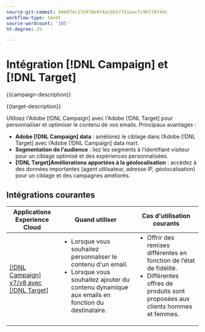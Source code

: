 ```yaml
---
source-git-commit: 94b074c17e976e4f4acbb1ff41aacfc9bf74744c
workflow-type: tm+mt
source-wordcount: '105'
ht-degree: 2%

---
```



# Intégration [!DNL Campaign] et [!DNL Target]

{{campaign-description}}

{{target-description}}

Utilisez l&#39;Adobe [!DNL Campaign] avec l&#39;Adobe [!DNL Target] pour personnaliser et optimiser le contenu de vos emails. Principaux avantages :

+ **Adobe [!DNL Campaign] data** : améliorez le ciblage dans l’Adobe [!DNL Target] avec l’Adobe [!DNL Campaign] data mart.
+ **Segmentation de l’audience** : liez les segments à l’identifiant visiteur pour un ciblage optimisé et des expériences personnalisées.
+ **[!DNL Target]Améliorations apportées à la géolocalisation** : accédez à des données importantes (agent utilisateur, adresse IP, géolocalisation) pour un ciblage et des campagnes améliorés.

## Intégrations courantes

<table>
    <thead>
        <tr>
            <th>Applications Experience Cloud</th>
            <th>Quand utiliser</th>
            <th>Cas d'utilisation courants</th>
        </tr>
    </thead>
    <tbody>
        <tr>
            <td><a href="https://experienceleague.adobe.com/docs/campaign-classic-learn/tutorials/integrating/target-integration.html?lang=fr" target="_blank" rel="noreferrer">[!DNL Campaign] v7/v8 avec [!DNL Target]</a></td>
            <td>
                <ul style="margin-top: 0;">
                    <li>Lorsque vous souhaitez personnaliser le contenu d'un email.</li>
                    <li>Lorsque vous souhaitez ajouter du contenu dynamique aux emails en fonction du destinataire.</li>
                </ul>
            </td>
            <td>
              <ul style="margin-top: 0;">
                <li>Offrir des remises différentes en fonction de l’état de fidélité. </li>
                <li>Différentes offres de produits sont proposées aux clients hommes et femmes.
              </ul>
            </td>
        </tr>     
    </tbody>          
</table>

